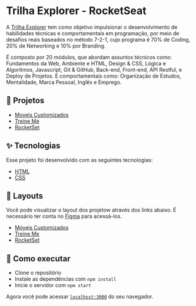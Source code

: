 # Trilha Explorer - RocketSeat

A [Trilha Explorer](https://www.rocketseat.com.br/explorer) tem como objetivo impulsionar o desenvolvimento de habilidades técnicas e comportamentais em programação, por meio de desafios reais baseados no método 7-2-1, cujo programa é 70% de Coding, 20% de Networking e 10% por Branding. 

É composto por 20 módulos, que abordam assuntos técnicos como: Fundamentos da Web, Ambiente e HTML, Design & CSS, Lógica e Algoritmos, Javascript, Git & GitHub, Back-end, Front-end, API Restful, e Deploy de Projetos. E comportamentais como: Organização de Estudos, Mentalidade, Marca Pessoal, Inglês e Emprego.

## 🚨 Projetos

- [Moveis Customizados](./Treine-me)
- [Treine Me](./moveis-customizados)
- [RocketSet](./rocket-set)

## ✨ Tecnologias

Esse projeto foi desenvolvido com as seguintes tecnologias:

- [HTML](https://developer.mozilla.org/pt-BR/docs/Web/HTML/)
- [CSS](https://developer.mozilla.org/pt-BR/docs/Web/CSS/)

## 🔖 Layouts

Você pode visualizar o layout dos projetow através dos links abaixo. É necessário ter conta no [Figma](http://figma.com/) para acessá-los.

- [Móveis Customizados](https://www.figma.com/file/fAvYZz4dPV5MfhL77XkqkD/Explorer---Projeto-01)
- [Treine Me](https://www.figma.com/file/rkDOHGPwwFtBNqEdHSuQPd/Projeto-02---Explorer)
- [RocketSet](https://www.figma.com/file/O6L4ztEDEamFK1jm0IifwK/Explorer-(Copy))


## 🚀 Como executar

- Clone o repositório
- Instale as dependências com `npm install`
- Inicie o servidor com `npm start`

Agora você pode acessar [`localhost:3000`](http://localhost:3000) do seu navegador.

